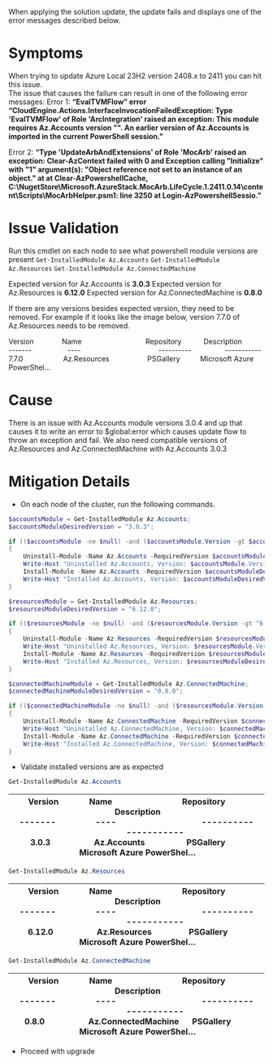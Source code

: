 When applying the solution update, the update fails and displays one of the error messages described below.


Symptoms
===================================================================================================================================================================================================================
When trying to update Azure Local 23H2 version 2408.x to 2411 you can hit this issue.  
The issue that causes the failure can result in one of the following error messages:
Error 1:
**“EvalTVMFlow” error “CloudEngine.Actions.InterfaceInvocationFailedException: Type 'EvalTVMFlow' of Role 'ArcIntegration' raised an exception: This module requires Az.Accounts version "". An earlier version of Az.Accounts is imported in the current PowerShell session."**

Error 2:
**“Type 'UpdateArbAndExtensions' of Role 'MocArb' raised an exception: Clear-AzContext failed with 0 and Exception calling "Initialize" with "1" argument(s): "Object reference not set to an instance of an object." at at Clear-AzPowershellCache, C:\NugetStore\Microsoft.AzureStack.MocArb.LifeCycle.1.2411.0.14\content\Scripts\MocArbHelper.psm1: line 3250 at Login-AzPowershellSessio."**

Issue Validation
===================================================================================================================================================================================================================

Run this cmdlet on each node to see what powershell module versions are present
`Get-InstalledModule Az.Accounts`
`Get-InstalledModule Az.Resources`
`Get-InstalledModule Az.ConnectedMachine`

Expected version for Az.Accounts is **3.0.3**
Expected version for Az.Resources is **6.12.0**
Expected version for Az.ConnectedMachine is **0.8.0**

If there are any versions besides expected version, they need to be removed. For example if it looks like the image below, version 7.7.0 of Az.Resources needs to be removed.

Version              Name                                Repository           Description  
-------                  ----                                       ----------                 -----------  
7.7.0                    Az.Resources                   PSGallery          Microsoft Azure PowerShel…

Cause
=============================================================================================================================================================================================

There is an issue with Az.Accounts module versions 3.0.4 and up that causes it to write an error to $global:error which causes update flow to throw an exception and fail.
We also need compatible versions of Az.Resources and Az.ConnectedMachine with Az.Accounts 3.0.3

Mitigation Details
=======================================================================================================================================================================================================================

*   On each node of the cluster, run the following commands. 
```Powershell
$accountsModule = Get-InstalledModule Az.Accounts;
$accountsModuleDesiredVersion = "3.0.3";

if (($accountsModule -ne $null) -and ($accountsModule.Version -gt $accountsModuleDesiredVersion))
{
	Uninstall-Module -Name Az.Accounts -RequiredVersion $accountsModule.Version -Force;
	Write-Host "Uninstalled Az.Accounts, Version: $accountsModule.Version";
	Install-Module -Name Az.Accounts -RequiredVersion $accountsModuleDesiredVersion -Verbose -AllowClobber -Confirm:$true -SkipPublisherCheck -ErrorAction Stop
	Write-Host "Installed Az.Accounts, Version: $accountsModuleDesiredVersion";	
}

$resourcesModule = Get-InstalledModule Az.Resources;
$resourcesModuleDesiredVersion = "6.12.0";

if (($resourcesModule -ne $null) -and ($resourcesModule.Version -gt "6.12.0"))
{
	Uninstall-Module -Name Az.Resources -RequiredVersion $resourcesModule.Version -Force;
	Write-Host "Uninstalled Az.Resources, Version: $resourcesModule.Version";	
	Install-Module -Name Az.Resources -RequiredVersion $resourcesModuleDesiredVersion -Verbose -AllowClobber -Confirm:$false -SkipPublisherCheck -ErrorAction Stop;
	Write-Host "Installed Az.Resources, Version: $resourcesModuleDesiredVersion";
}

$connectedMachineModule = Get-InstalledModule Az.ConnectedMachine;
$connectedMachineModuleDesiredVersion = "0.8.0";

if (($connectedMachineModule -ne $null) -and ($resourcesModule.Version -gt "6.12.0"))
{
	Uninstall-Module -Name Az.ConnectedMachine -RequiredVersion $connectedMachineModule.Version -Force;
	Write-Host "Uninstalled Az.ConnectedMachine, Version: $connectedMachineModule.Version";	
	Install-Module -Name Az.ConnectedMachine -RequiredVersion $connectedMachineModuleDesiredVersion -Verbose -AllowClobber -Confirm:$false -SkipPublisherCheck -ErrorAction Stop;
	Write-Host "Installed Az.ConnectedMachine, Version: $connectedMachineModuleDesiredVersion";
}
```
* Validate installed versions are as expected
```Powershell
Get-InstalledModule Az.Accounts
```

| Version              Name                                Repository           Description  <br>-------                  ----                                       ----------                 -----------  <br>3.0.3                    Az.Accounts                   PSGallery          Microsoft Azure PowerShel…<br> |
| --- |

```Powershell
Get-InstalledModule Az.Resources
```

| Version              Name                                Repository           Description  <br>-------                  ----                                       ----------                 -----------  <br>6.12.0                    Az.Resources                 PSGallery          Microsoft Azure PowerShel…<br> |
| --- |

```Powershell
Get-InstalledModule Az.ConnectedMachine
```

| Version              Name                                Repository           Description  <br>-------                  ----                                       ----------                 -----------  <br>0.8.0                    Az.ConnectedMachine      PSGallery          Microsoft Azure PowerShel…<br> |
| --- |

* Proceed with upgrade

